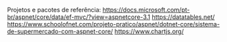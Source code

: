 Projetos e pacotes de referência: 
https://docs.microsoft.com/pt-br/aspnet/core/data/ef-mvc/?view=aspnetcore-3.1
https://datatables.net/
https://www.schoolofnet.com/projeto-pratico/aspnet/dotnet-core/sistema-de-supermercado-com-aspnet-core/
https://www.chartjs.org/